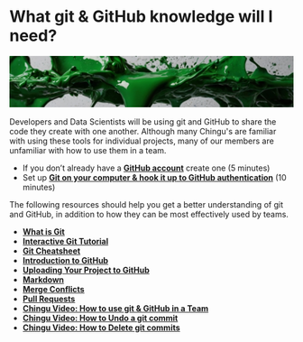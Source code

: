 # What git & GitHub knowledge will I need?
![Voyage topic banner](../assets/horizontal-paint-splash-green.jpg)

Developers and Data Scientists will be using git and GitHub to share the code they create with one another. Although many Chingu's are familiar with using these tools for individual projects, many of our members are unfamiliar with how to use them in a team.

* If you don’t already have a **[GitHub account](https://github.com/)** create one (5 minutes)
* Set up **[Git on your computer & hook it up to GitHub authentication](https://help.github.com/articles/set-up-git/)** (10 minutes)

The following resources should help you get a better understanding of git and GitHub, in addition to how they can be most effectively used by teams.

* **[What is Git](https://guides.github.com/introduction/git-handbook/)**
* **[Interactive Git Tutorial](https://learngitbranching.js.org/)**
* **[Git Cheatsheet](https://training.github.com/downloads/github-git-cheat-sheet/)**
* **[Introduction to GitHub](https://docs.github.com/en/get-started/quickstart/hello-world)**
* **[Uploading Your Project to GitHub](https://docs.github.com/en/get-started/using-git/pushing-commits-to-a-remote-repository)**
* **[Markdown](https://docs.github.com/en/get-started/writing-on-github/getting-started-with-writing-and-formatting-on-github/quickstart-for-writing-on-github)**
* **[Merge Conflicts](https://docs.github.com/en/pull-requests/collaborating-with-pull-requests/addressing-merge-conflicts/about-merge-conflicts)**
* **[Pull Requests](https://docs.github.com/en/pull-requests/collaborating-with-pull-requests/proposing-changes-to-your-work-with-pull-requests/about-pull-requests)**
* **[Chingu Video: How to use git & GitHub in a Team](https://youtu.be/0HizvYgNPA0)**
* **[Chingu Video: How to Undo a git commit](https://youtu.be/ZoIBdFuj8_M)**
* **[Chingu Video: How to Delete git commits](https://youtu.be/Wjd8iEcCSM4)**
